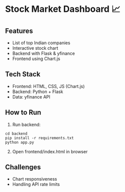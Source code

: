 # Stock Market Dashboard 📈

## Features
- List of top Indian companies
- Interactive stock chart
- Backend with Flask & yfinance
- Frontend using Chart.js

## Tech Stack
- Frontend: HTML, CSS, JS (Chart.js)
- Backend: Python + Flask
- Data: yfinance API

## How to Run
1. Run backend:
```
cd backend
pip install -r requirements.txt
python app.py
```
2. Open frontend/index.html in browser

## Challenges
- Chart responsiveness
- Handling API rate limits